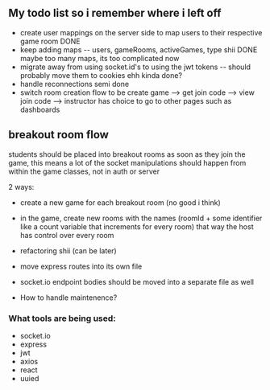 ## My todo list so i remember where i left off

- create user mappings on the server side to map users to their respective game room DONE
- keep adding maps -- users, gameRooms, activeGames, type shii DONE maybe too many maps, its too complicated now
- migrate away from using socket.id's to using the jwt tokens -- should probably move them to cookies ehh kinda done?
- handle reconnections semi done
- switch room creation flow to be create game --> get join code --> view join code --> instructor has choice to go to other pages such as dashboards

## breakout room flow

students should be placed into breakout rooms as soon as they join the game, this means a lot of the socket manipulations should happen from within the game classes, not in auth or server

2 ways:

- create a new game for each breakout room (no good i think)
- in the game, create new rooms with the names (roomId + some identifier like a count variable that increments for every room) that way the host has control over every room

- refactoring shii (can be later)
- move express routes into its own file
- socket.io endpoint bodies should be moved into a separate file as well

- How to handle maintenence?

### What tools are being used:

- socket.io
- express
- jwt
- axios
- react
- uuied
